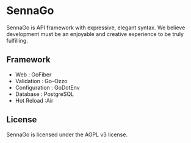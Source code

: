# SennaGo

SennaGo is API framework with expressive, elegant syntax. We believe development must be an enjoyable and creative experience to be truly fulfilling.

## Framework

- Web : GoFiber
- Validation : Go-Ozzo
- Configuration : GoDotEnv
- Database : PostgreSQL
- Hot Reload :Air

## License
SennaGo is licensed under the AGPL v3 license.
